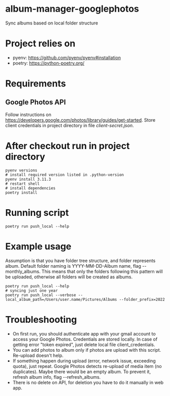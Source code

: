 # album-manager-googlephotos
Sync albums based on local folder structure

# Project relies on
* pyenv: https://github.com/pyenv/pyenv#installation
* poetry: https://python-poetry.org/

# Requirements
## Google Photos API
Follow instructions on https://developers.google.com/photos/library/guides/get-started. Store client credentials in project directory in file _client-secret.json_.

# After checkout run in project directory
```shell
pyenv versions
# install required version listed in .python-version
pyenv install 3.11.3
# restart shell
# install dependencies
poetry install
```

# Running script
```shell
poetry run push_local --help
```


# Example usage

Assumption is that you have folder tree structure, and folder represents album. Default folder naming is YYYY-MM-DD-Album name, flag --monthly_albums. This means that only the folders following this pattern will be uploaded, otherwise all folders will be created as albums.
```shell
poetry run push_local --help
# syncing just one year
poetry run push_local --verbose --local_album_path=/Users/user.name/Pictures/Albums --folder_prefix=2022
```

# Troubleshooting

- On first run, you should authenticate app with your gmail account to access your Google Photos. Credentials are stored locally. In case of getting error "token expired", just delete local file client_credentials.
- You can add photos to album only if photos are upload with this script. Re-upload doesn't help.
- If something happen during upload (error, network issue, exceeding quota), just repeat. Google Photos detects re-upload of media item (no duplicates). Maybe there would be an empty album. To prevent it, refresh album info, flag --refresh_albums.
- There is no delete on API, for deletion you have to do it manually in web app.